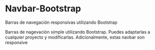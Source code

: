 # Navbar-Bootstrap
Barras de navegación responsivas utilizando Bootstrap

Barras de nagevación simple utilizando Bootstrap. Puedes adaptarlas a cualquier proyecto y modificarlas. Adicionalmente, estas navbar son responsive 
